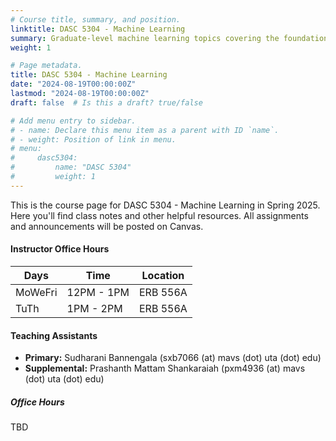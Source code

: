 ```yaml
---
# Course title, summary, and position.
linktitle: DASC 5304 - Machine Learning
summary: Graduate-level machine learning topics covering the foundations up to modern publications.
weight: 1

# Page metadata.
title: DASC 5304 - Machine Learning
date: "2024-08-19T00:00:00Z"
lastmod: "2024-08-19T00:00:00Z"
draft: false  # Is this a draft? true/false

# Add menu entry to sidebar.
# - name: Declare this menu item as a parent with ID `name`.
# - weight: Position of link in menu.
# menu:
#     dasc5304:
#         name: "DASC 5304"
#         weight: 1
---
```


This is the course page for DASC 5304 - Machine Learning in Spring 2025. Here you'll find class notes and other helpful resources. All assignments and announcements will be posted on Canvas.

#### Instructor Office Hours

| Days    | Time       | Location |
| ------- | ---------- | -------- |
| MoWeFri | 12PM - 1PM | ERB 556A |
| TuTh    | 1PM - 2PM  | ERB 556A |

#### Teaching Assistants

- **Primary:** Sudharani Bannengala (sxb7066 (at) mavs (dot) uta (dot) edu)
- **Supplemental:** Prashanth Mattam Shankaraiah (pxm4936 (at) mavs (dot) uta (dot) edu)

##### Office Hours

TBD